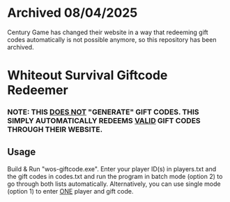 # Archived 08/04/2025
Century Game has changed their website in a way that redeeming gift codes automatically is not possible anymore, so this repository has been archived. 

# Whiteout Survival Giftcode Redeemer
### NOTE: THIS <u>DOES NOT</u> "GENERATE" GIFT CODES. THIS SIMPLY AUTOMATICALLY REDEEMS <u>VALID</u> GIFT CODES THROUGH THEIR WEBSITE.

## Usage
Build & Run "wos-giftcode.exe". Enter your player ID(s) in players.txt and the gift codes in codes.txt and run the program in batch mode (option 2) to go through both lists automatically. Alternatively, you can use single mode (option 1) to enter <u>ONE</u> player and gift code.
